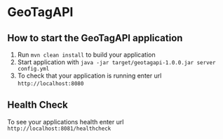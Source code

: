 # GeoTagAPI

How to start the GeoTagAPI application
---

1. Run `mvn clean install` to build your application
1. Start application with `java -jar target/geotagapi-1.0.0.jar server config.yml`
1. To check that your application is running enter url `http://localhost:8080`

Health Check
---

To see your applications health enter url `http://localhost:8081/healthcheck`
